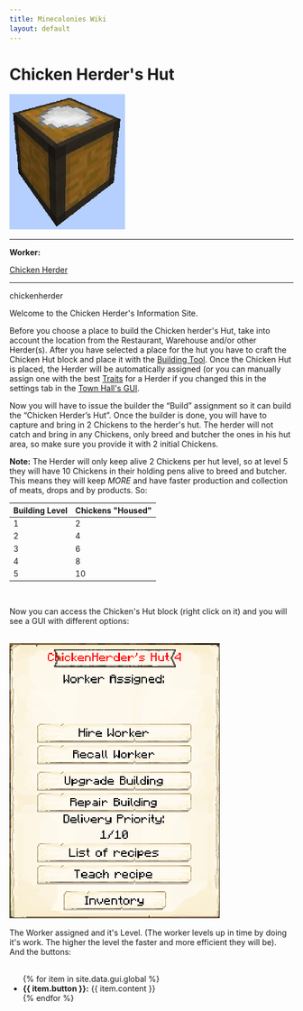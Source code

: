 ```yaml
---
title: Minecolonies Wiki
layout: default
---
```

# Chicken Herder's Hut

<div class="infobox box text-center">
    <img src="../../assets/images/buildings/chicken_herder_block.png" alt="Chicken Herder's Hut" />
    <hr />
    <div class="row section-text text-left">
        <div class="col">
        <p><strong>Worker:</strong></p>
        </div>
        <div class="col">
        <p><a href="../workers/chickenherder">Chicken Herder</a></p>
        </div>
    </div>
    <hr />
    <recipe>chickenherder</recipe>
</div>

Welcome to the Chicken Herder's Information Site.

Before you choose a place to build the Chicken herder's Hut, take into account the location from the Restaurant, Warehouse and/or other Herder(s). After you have selected a place for the hut you have to craft the Chicken Hut block and place it with the [Building Tool](../items/buildingtool). Once the Chicken Hut is placed, the Herder will be automatically assigned (or you can manually assign one with the best [Traits](../systems/workerinfo) for a Herder if you changed this in the settings tab in the [Town Hall's GUI](../../source/buildings/townhall).

Now you will have to issue the builder the “Build” assignment so it can build the “Chicken Herder’s Hut”. Once the builder is done, you will have to capture and bring in 2 Chickens to the herder's hut. The herder will not catch and bring in any Chickens, only breed and butcher the ones in his hut area, so make sure you provide it with 2 initial Chickens.

**Note:** The Herder will only keep alive 2 Chickens per hut level, so at level 5 they will have 10 Chickens in their holding pens alive to breed and butcher. This means they will keep *MORE* and have faster production and collection of meats, drops and by products. So:


| Building Level | Chickens "Housed" |
| ----- | ----- |
| 1 | 2 |
| 2 | 4 |
| 3 | 6 |
| 4 | 8 |
| 5 | 10 |

<br>

Now you can access the Chicken's Hut block (right click on it) and you will see a GUI with different options:

<br>
<div class="row">
  <div class="col-sm-12 col-md">
    <img src="../../assets/images/gui/chickenherder_gui.png" class="img-fluid mx-auto" alt="Herder GUI">
  </div>
  <div class="col-sm-12 col-md">
    <p>The Worker assigned and it's Level. (The worker levels up in time by doing it's work. The higher the level the faster and more efficient they will be). And the buttons:</p>
    <ul><br>
      {% for item in site.data.gui.global %}
        <li><strong>{{ item.button }}:</strong> {{ item.content }}</li>
      {% endfor %}
    </ul>
  </div>
</div>
<br><br>
